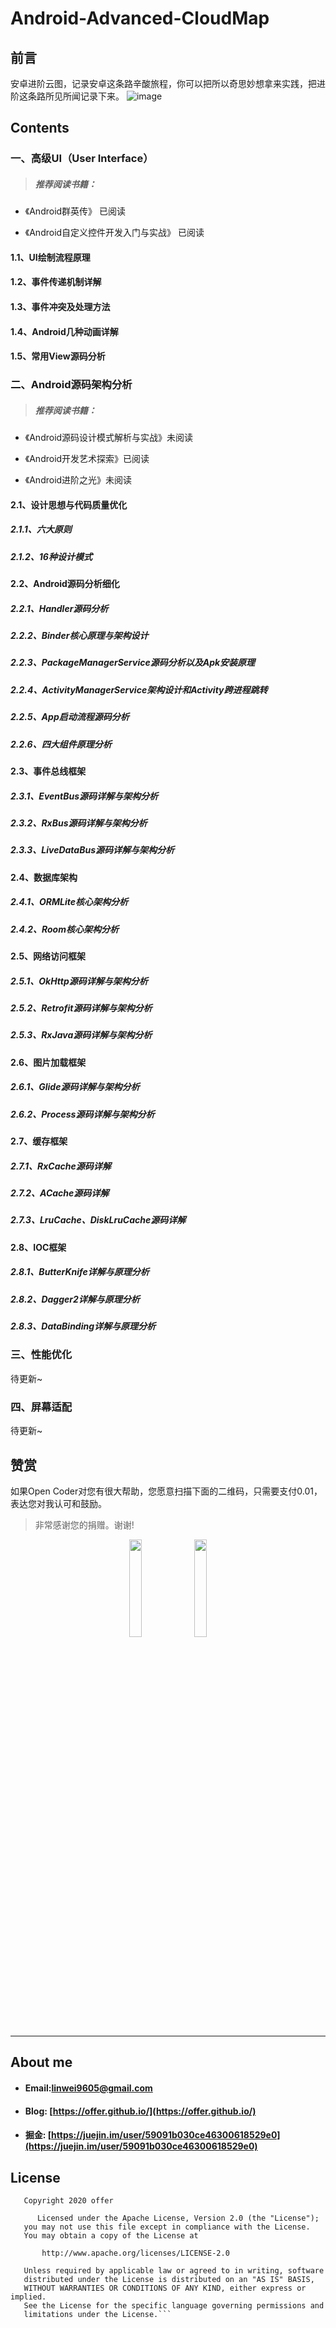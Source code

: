 # Android-Advanced-CloudMap

## 前言

 安卓进阶云图，记录安卓这条路辛酸旅程，你可以把所以奇思妙想拿来实践，把进阶这条路所见所闻记录下来。
 ![image](https://github.com/WeiSmart/Android-Advanced-CloudMap/blob/master/screenshots/InkedAndroid-Advanced-CloudMap.jpg)

## Contents

### 一、高级UI（User Interface）

> ##### 推荐阅读书籍：

- 《Android群英传》  已阅读

- 《Android自定义控件开发入门与实战》 已阅读

#### 1.1、UI绘制流程原理

#### 1.2、事件传递机制详解

#### 1.3、事件冲突及处理方法

####  1.4、Android几种动画详解

#### 1.5、常用View源码分析

### 二、Android源码架构分析

> ##### 推荐阅读书籍：

- 《Android源码设计模式解析与实战》未阅读

- 《Android开发艺术探索》已阅读

- 《Android进阶之光》未阅读

####  2.1、设计思想与代码质量优化

#####  2.1.1、六大原则

##### 2.1.2、16种设计模式

#### 2.2、Android源码分析细化

##### 2.2.1、Handler源码分析

##### 2.2.2、Binder核心原理与架构设计

##### 2.2.3、PackageManagerService源码分析以及Apk安装原理

##### 2.2.4、ActivityManagerService架构设计和Activity跨进程跳转

##### 2.2.5、App启动流程源码分析

##### 2.2.6、四大组件原理分析

#### 2.3、事件总线框架

##### 2.3.1、EventBus源码详解与架构分析

##### 2.3.2、RxBus源码详解与架构分析

##### 2.3.3、LiveDataBus源码详解与架构分析

#### 2.4、数据库架构

##### 2.4.1、ORMLite核心架构分析

##### 2.4.2、Room核心架构分析

#### 2.5、网络访问框架

##### 2.5.1、OkHttp源码详解与架构分析

##### 2.5.2、Retrofit源码详解与架构分析

##### 2.5.3、RxJava源码详解与架构分析

#### 2.6、图片加载框架

##### 2.6.1、Glide源码详解与架构分析

##### 2.6.2、Process源码详解与架构分析

#### 2.7、缓存框架

##### 2.7.1、RxCache源码详解

##### 2.7.2、ACache源码详解

##### 2.7.3、LruCache、DiskLruCache源码详解

#### 2.8、IOC框架

##### 2.8.1、ButterKnife详解与原理分析

##### 2.8.2、Dagger2详解与原理分析

##### 2.8.3、DataBinding详解与原理分析

### 三、性能优化

待更新~

### 四、屏幕适配

待更新~

## 赞赏

如果Open Coder对您有很大帮助，您愿意扫描下面的二维码，只需要支付0.01，表达您对我认可和鼓励。
> 非常感谢您的捐赠。谢谢!

<div align="center">
<img src="https://github.com/WeiSmart/tablayout/blob/master/screenshots/weixin_pay.jpg" width=20%>
<img src="https://github.com/WeiSmart/tablayout/blob/master/screenshots/zifubao_pay.jpg" width=20%>
</div>

---

## About me
- #### Email:linwei9605@gmail.com   
- #### Blog: [https://offer.github.io/](https://offer.github.io/)
- #### 掘金: [https://juejin.im/user/59091b030ce46300618529e0](https://juejin.im/user/59091b030ce46300618529e0)

## License
```
   Copyright 2020 offer

      Licensed under the Apache License, Version 2.0 (the "License");
   you may not use this file except in compliance with the License.
   You may obtain a copy of the License at

       http://www.apache.org/licenses/LICENSE-2.0

   Unless required by applicable law or agreed to in writing, software
   distributed under the License is distributed on an "AS IS" BASIS,
   WITHOUT WARRANTIES OR CONDITIONS OF ANY KIND, either express or implied.
   See the License for the specific language governing permissions and
   limitations under the License.```

```
